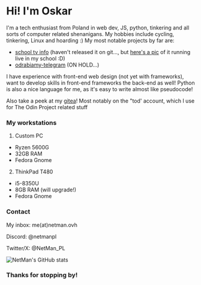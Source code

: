 # Hi! I'm Oskar
I'm a tech enthusiast from Poland  in web dev, JS, python, tinkering and all sorts of computer related shenanigans.
My hobbies include cycling, tinkering,  Linux and hoarding :)
My most notable projects by far are:
* [school tv info](https://tv-showcase.638626.xyz/) (haven't released it on git..., but [here's a pic](https://netman.ovh/tvshowcase.jpg) of it running live in my school :D) 
* [odrabiamy-telegram](https://github.com/netman134/odrabiamy-telegram/) (ON HOLD...)

I have experience with front-end web design (not yet with frameworks), want to develop skills in front-end frameworks the back-end as well!
Python is also a nice language for me, as it's easy to write almost like pseudocode!

Also take a peek at my [gitea](https://git.638626.xyz/explore)! Most notably on the "tod' account, which I use for The Odin Project related stuff

### My workstations
1. Custom PC
  * Ryzen 5600G
  * 32GB RAM
  * Fedora Gnome
2. ThinkPad T480
  * i5-8350U
  * 8GB RAM (will upgrade!)
  * Fedora Gnome

### Contact
My inbox: me(at)netman.ovh

Discord: @netmanpl

Twitter/X: @NetMan_PL

![NetMan's GitHub stats](https://github-readme-stats.vercel.app/api?username=netman134&show_icons=true&theme=transparent)

### Thanks for stopping by!
